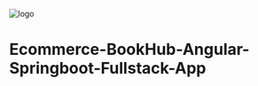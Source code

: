 ![logo](https://examly467-my.sharepoint.com/:i:/g/personal/venkatesh_iamneo_ai/ERNK66POob1Jsn-l6DDfNg0BaaeIRxirGLpihlZMSJ8iYA?e=r9zL87)
# Ecommerce-BookHub-Angular-Springboot-Fullstack-App


